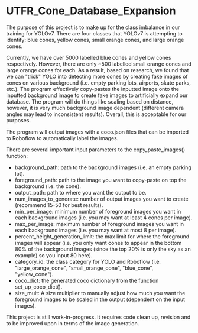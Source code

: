 # UTFR_Cone_Database_Expansion

The purpose of this project is to make up for the class imbalance in our training for YOLOv7. There are four classes that YOLOv7 is attempting to identify: blue cones, yellow cones, small orange cones, and large orange cones.

Currently, we have over 5000 labelled blue cones and yellow cones respectively. However, there are only ~500 labelled small orange cones and large orange cones for each. As a result, based on research, we found that we can "trick" YOLO into detecting more cones by creating fake images of cones on various background (i.e. empty parking lots, airports, skate parks, etc.). The program effectively copy-pastes the inputted image onto the inputted background image to create fake images to artificially expand our database. The program will do things like scaling based on distance, however, it is very much background image dependent (different camera angles may lead to inconsistent results). Overall, this is acceptable for our purposes.

The program will output images with a coco.json files that can be imported to Roboflow to automatically label the images.

There are several important input parameters to the copy_paste_images() function:

 - background_path: path to the background images (i.e. an empty parking lot).
 - foreground_path: path to the image you want to copy-paste on top the background (i.e. the cone).
 - output_path: path to where you want the output to be.
 - num_images_to_generate: number of output images you want to create (recommend 15-50 for best results).
 - min_per_image: minimum number of foreground images you want in each background images (i.e. you may want at least 4 cones per image).
 - max_per_image: maximum number of foreground images you want in each background images (i.e. you may want at most 8 per image).
 - percent_height_generation_limit: the max limit for where the foreground images will appear (i.e. you only want cones to appear in the bottom 80% of the background images  (since the top 20% is only the sky as an example) so you input 80 here).
 - category_id: the class category for YOLO and Roboflow (i.e. "large_orange_cone", "small_orange_cone", "blue_cone", "yellow_cone").
 - coco_dict: the generated coco dictionary from the function set_up_coco_dict().
 - size_mult: A size multiplier to manually adjust how much you want the foreground images to be scaled in the output (dependent on the input images).

This project is still work-in-progress. It requires code clean up, revision and to be improved upon in terms of the image generation.
